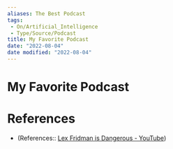 ```yaml
---
aliases: The Best Podcast
tags:
 - On/Artificial_Intelligence
 - Type/Source/Podcast
title: My Favorite Podcast
date: "2022-08-04"
date modified: "2022-08-04"
---
```


# My Favorite Podcast

# References
- (References:: [Lex Fridman is Dangerous - YouTube](https://www.youtube.com/watch?v=FlzMdzD4Aqc))
